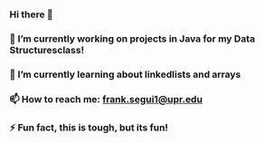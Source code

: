 ### Hi there 👋
### 🔭 I’m currently working on projects in Java for my Data Structuresclass!
### 🌱 I’m currently learning about linkedlists and arrays
### 📫 How to reach me: frank.segui1@upr.edu
### ⚡ Fun fact, this is tough, but its fun!
<!--
**FrankSeg117/FrankSeg117** is a ✨ _special_ ✨ repository because its `README.md` (this file) appears on your GitHub profile.

Here are some ideas to get you started:

- 🔭 I’m currently working on ...
- 🌱 I’m currently learning ...
- 👯 I’m looking to collaborate on ...
- 🤔 I’m looking for help with ...
- 💬 Ask me about ...
- 📫 How to reach me: ...
- 😄 Pronouns: ...
- ⚡ Fun fact: ...
-->
